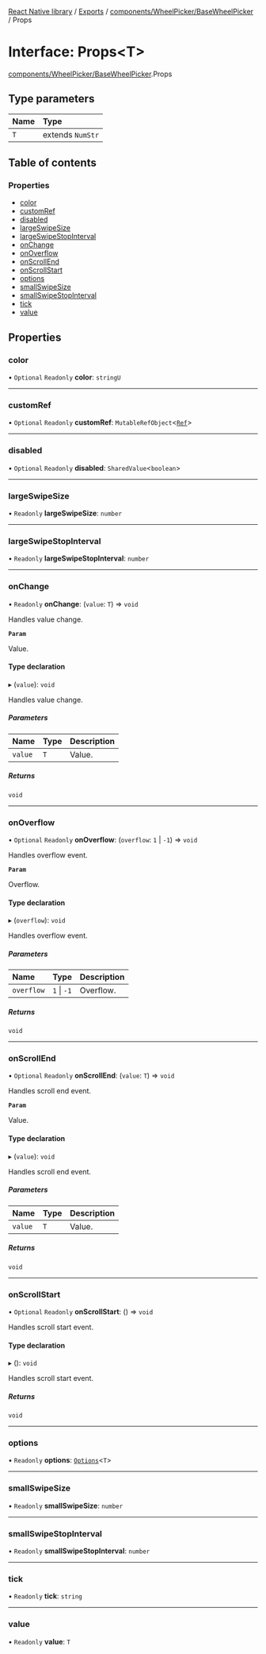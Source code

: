 [React Native library](../index.md) / [Exports](../modules.md) / [components/WheelPicker/BaseWheelPicker](../modules/components_WheelPicker_BaseWheelPicker.md) / Props

# Interface: Props\<T\>

[components/WheelPicker/BaseWheelPicker](../modules/components_WheelPicker_BaseWheelPicker.md).Props

## Type parameters

| Name | Type |
| :------ | :------ |
| `T` | extends `NumStr` |

## Table of contents

### Properties

- [color](components_WheelPicker_BaseWheelPicker.Props.md#color)
- [customRef](components_WheelPicker_BaseWheelPicker.Props.md#customref)
- [disabled](components_WheelPicker_BaseWheelPicker.Props.md#disabled)
- [largeSwipeSize](components_WheelPicker_BaseWheelPicker.Props.md#largeswipesize)
- [largeSwipeStopInterval](components_WheelPicker_BaseWheelPicker.Props.md#largeswipestopinterval)
- [onChange](components_WheelPicker_BaseWheelPicker.Props.md#onchange)
- [onOverflow](components_WheelPicker_BaseWheelPicker.Props.md#onoverflow)
- [onScrollEnd](components_WheelPicker_BaseWheelPicker.Props.md#onscrollend)
- [onScrollStart](components_WheelPicker_BaseWheelPicker.Props.md#onscrollstart)
- [options](components_WheelPicker_BaseWheelPicker.Props.md#options)
- [smallSwipeSize](components_WheelPicker_BaseWheelPicker.Props.md#smallswipesize)
- [smallSwipeStopInterval](components_WheelPicker_BaseWheelPicker.Props.md#smallswipestopinterval)
- [tick](components_WheelPicker_BaseWheelPicker.Props.md#tick)
- [value](components_WheelPicker_BaseWheelPicker.Props.md#value)

## Properties

### color

• `Optional` `Readonly` **color**: `stringU`

___

### customRef

• `Optional` `Readonly` **customRef**: `MutableRefObject`\<[`Ref`](components_WheelPicker_BaseWheelPicker.Ref.md)\>

___

### disabled

• `Optional` `Readonly` **disabled**: `SharedValue`\<`boolean`\>

___

### largeSwipeSize

• `Readonly` **largeSwipeSize**: `number`

___

### largeSwipeStopInterval

• `Readonly` **largeSwipeStopInterval**: `number`

___

### onChange

• `Readonly` **onChange**: (`value`: `T`) => `void`

Handles value change.

**`Param`**

Value.

#### Type declaration

▸ (`value`): `void`

Handles value change.

##### Parameters

| Name | Type | Description |
| :------ | :------ | :------ |
| `value` | `T` | Value. |

##### Returns

`void`

___

### onOverflow

• `Optional` `Readonly` **onOverflow**: (`overflow`: ``1`` \| ``-1``) => `void`

Handles overflow event.

**`Param`**

Overflow.

#### Type declaration

▸ (`overflow`): `void`

Handles overflow event.

##### Parameters

| Name | Type | Description |
| :------ | :------ | :------ |
| `overflow` | ``1`` \| ``-1`` | Overflow. |

##### Returns

`void`

___

### onScrollEnd

• `Optional` `Readonly` **onScrollEnd**: (`value`: `T`) => `void`

Handles scroll end event.

**`Param`**

Value.

#### Type declaration

▸ (`value`): `void`

Handles scroll end event.

##### Parameters

| Name | Type | Description |
| :------ | :------ | :------ |
| `value` | `T` | Value. |

##### Returns

`void`

___

### onScrollStart

• `Optional` `Readonly` **onScrollStart**: () => `void`

Handles scroll start event.

#### Type declaration

▸ (): `void`

Handles scroll start event.

##### Returns

`void`

___

### options

• `Readonly` **options**: [`Options`](../modules/components_WheelPicker_BaseWheelPicker.md#options)\<`T`\>

___

### smallSwipeSize

• `Readonly` **smallSwipeSize**: `number`

___

### smallSwipeStopInterval

• `Readonly` **smallSwipeStopInterval**: `number`

___

### tick

• `Readonly` **tick**: `string`

___

### value

• `Readonly` **value**: `T`
